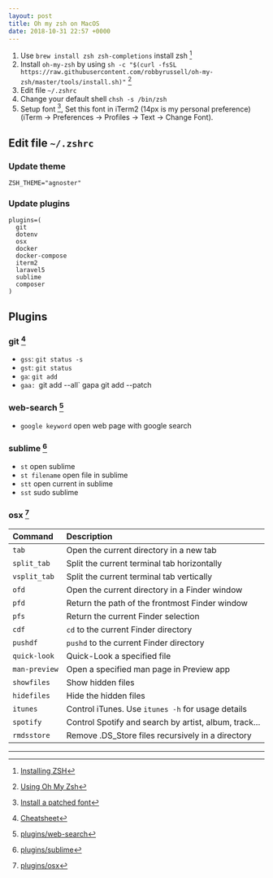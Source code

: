 ```yaml
---
layout: post
title: Oh my zsh on MacOS
date: 2018-10-31 22:57 +0000
---
```


1. Use `brew install zsh zsh-completions` install zsh [^1]
2. Install `oh-my-zsh` by using `sh -c "$(curl -fsSL https://raw.githubusercontent.com/robbyrussell/oh-my-zsh/master/tools/install.sh)"` [^2]
3. Edit file `~/.zshrc`
4. Change your default shell `chsh -s /bin/zsh`
5. Setup font [^3], Set this font in iTerm2 (14px is my personal preference) (iTerm → Preferences → Profiles → Text → Change Font).


[^1]: [Installing ZSH](https://github.com/robbyrussell/oh-my-zsh/wiki/Installing-ZSH)
[^2]: [Using Oh My Zsh](https://github.com/robbyrussell/oh-my-zsh)
[^3]: [Install a patched font](https://gist.github.com/kevin-smets/8568070#install-a-patched-font)


## Edit file `~/.zshrc`

### Update theme 
```
ZSH_THEME="agnoster"
```

### Update plugins
```
plugins=(
  git
  dotenv
  osx
  docker
  docker-compose
  iterm2
  laravel5
  sublime
  composer
)
```

## Plugins

### git [^7]

* `gss`: `git status -s`
* `gst`: `git status`
* `ga`: `git add`
* `gaa: `git add --all`
gapa	git add --patch



### web-search [^4]
* `google keyword` open web page with google search

### sublime [^5]

* `st` open sublime
* `st filename` open file in sublime
* `stt` open current in sublime
* `sst` sudo sublime

### osx [^6]


| Command         | Description                                         |
| :-------------- | :-------------------------------------------------- |
| `tab`           | Open the current directory in a new tab             |
| `split_tab`     | Split the current terminal tab horizontally         |
| `vsplit_tab`    | Split the current terminal tab vertically           |
| `ofd`           | Open the current directory in a Finder window       |
| `pfd`           | Return the path of the frontmost Finder window      |
| `pfs`           | Return the current Finder selection                 |
| `cdf`           | `cd` to the current Finder directory                |
| `pushdf`        | `pushd` to the current Finder directory             |
| `quick-look`    | Quick-Look a specified file                         |
| `man-preview`   | Open a specified man page in Preview app            |
| `showfiles`     | Show hidden files                                   |
| `hidefiles`     | Hide the hidden files                               |
| `itunes`        | Control iTunes. Use `itunes -h` for usage details   |
| `spotify`       | Control Spotify and search by artist, album, track… |
| `rmdsstore`     | Remove .DS\_Store files recursively in a directory  |


[^4]: [plugins/web-search](https://github.com/robbyrussell/oh-my-zsh/tree/master/plugins/web-search)
[^5]: [plugins/sublime](https://github.com/robbyrussell/oh-my-zsh/tree/master/plugins/sublime)
[^6]: [plugins/osx](https://github.com/robbyrussell/oh-my-zsh/tree/master/plugins/osx)
[^7]: [Cheatsheet](https://github.com/robbyrussell/oh-my-zsh/wiki/Cheatsheet#git)

---